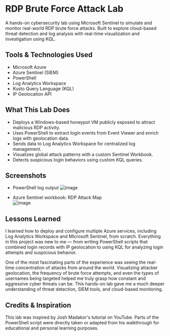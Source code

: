 # RDP Brute Force Attack Lab

A hands-on cybersecurity lab using Microsoft Sentinel to simulate and monitor real-world RDP brute force attacks. Built to explore cloud-based threat detection and log analysis with real-time visualization and investigation using KQL.

## Tools & Technologies Used

- Microsoft Azure
- Azure Sentinel (SIEM)
- PowerShell
- Log Analytics Workspace
- Kusto Query Language (KQL)
- IP Geolocation API

## What This Lab Does

- Deploys a Windows-based honeypot VM publicly exposed to attract malicious RDP activity.
- Uses PowerShell to extract login events from Event Viewer and enrich logs with geolocation data.
- Sends data to Log Analytics Workspace for centralized log management.
- Visualizes global attack patterns with a custom Sentinel Workbook.
- Detects suspicious login behaviors using custom KQL queries.

## Screenshots

- PowerShell log output
![image](https://github.com/user-attachments/assets/752a47b2-1dd2-44d1-aa13-79a95dd10946)
 
- Azure Sentinel workbook: RDP Attack Map  
![image](https://github.com/user-attachments/assets/a2dfce6c-b5c8-42b1-8baa-9c5a22ee78be)

## Lessons Learned
I learned how to deploy and configure multiple Azure services, including Log Analytics Workspace and Microsoft Sentinel, from scratch. Everything in this project was new to me — from writing PowerShell scripts that combined login records with IP geolocation to using KQL for analyzing login attempts and suspicious behavior.

One of the most fascinating parts of the experience was seeing the real-time concentration of attacks from around the world. Visualizing attacker geolocation, the frequency of brute force attempts, and even the types of usernames being targeted helped me truly grasp how constant and aggressive cyber threats can be. This hands-on lab gave me a much deeper understanding of threat detection, SIEM tools, and cloud-based monitoring.

## Credits & Inspiration
This lab was inspired by Josh Madakor's tutorial on YouTube. Parts of the PowerShell script were directly taken or adapted from his walkthrough for educational and personal learning purposes.

